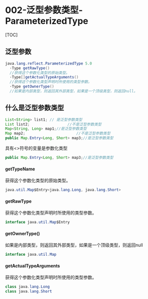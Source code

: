 # 002-泛型参数类型-ParameterizedType

[TOC]

## 泛型参数

```java
java.lang.reflect.ParameterizedType 5.0
  ·Type getRawType()
  //获得这个参数化类型的原始类型。
  ·Type[]getActualTypeArguments()
  //获得这个参数化类型声明时所使用的类型参数。
  ·Type getOwnerType()
  //如果是内部类型，则返回其外部类型，如果是一个顶级类型，则返回null。
```

## 什么是泛型参数类型

```java
List<String> list1; // 是泛型参数类型
List list2; 				//不是泛型参数类型
Map<String, Long> map1;//是泛型参数类型
Map map2;						//不是泛型参数类型
public Map.Entry<Long, Short> map3;//是泛型参数类型
```

具有<>符号的变量是参数化类型

```java
public Map.Entry<Long, Short> map3;//是泛型参数类型
```

#### getTypeName

获得这个参数化类型的原始类型。

```java
java.util.Map$Entry<java.lang.Long, java.lang.Short>
```

#### getRawType

获得这个参数化类型声明时所使用的类型参数。

```java
interface java.util.Map$Entry
```

#### getOwnerType()

如果是内部类型，则返回其外部类型，如果是一个顶级类型，则返回null

```java
interface java.util.Map
```

#### getActualTypeArguments

获得这个参数化类型声明时所使用的类型参数。

```java
class java.lang.Long
class java.lang.Short
```

